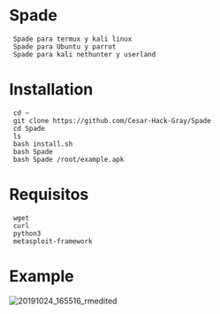 # Spade
     Spade para termux y kali linux 
     Spade para Ubuntu y parrot
     Spade para kali nethunter y userland
# Installation
     cd ~
     git clone https://github.com/Cesar-Hack-Gray/Spade
     cd Spade
     ls
     bash install.sh
     bash Spade 
     bash Spade /root/example.apk
# Requisitos
     wget
     curl
     python3
     metasploit-framework
# Example
![20191024_165516_rmedited](https://user-images.githubusercontent.com/46208706/67531253-27c4d000-f67f-11e9-9165-6427a7c74659.png)
